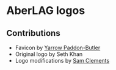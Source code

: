AberLAG logos
=============

Contributions
-------------

- Favicon by [Yarrow Paddon-Butler](https://github.com/goggles/)
- Original logo by Seth Khan
- Logo modifications by [Sam Clements](https://github.com/borntyping/)
